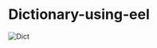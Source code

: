# Dictionary-using-eel
![Dict](https://user-images.githubusercontent.com/78636595/127145368-1fb47c4c-dab6-4fa5-81a0-eed2d3d6d6eb.PNG)
